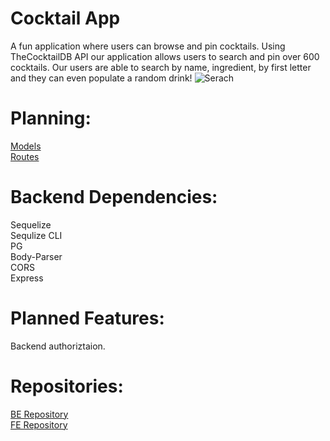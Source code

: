 # Cocktail App <br>
A fun application where users can browse and pin cocktails.
Using TheCocktailDB API our application allows users to search and pin over 600 cocktails. Our users are able to search by name, ingredient, by first letter and they can even populate a random drink!
![Serach](https://res.cloudinary.com/dqutmt6jn/image/upload/v1624037717/SearchCocktailsjpg_esbwxn.jpg)
# Planning:
[Models](https://res.cloudinary.com/dqutmt6jn/image/upload/v1624036030/models_jb7njt.png)<br>
[Routes](https://res.cloudinary.com/dqutmt6jn/image/upload/v1624036778/RoutesP3_copabo.png)

# Backend Dependencies:
Sequelize <br>
Sequlize CLI <br>
PG <br>
Body-Parser <br>
CORS<br>
Express<br>

# Planned Features:
Backend authoriztaion.

# Repositories:
[BE Repository](https://github.com/davidglic/project3-backend) <br>
[FE Repository](https://github.com/davidglic/project3-frontend)





